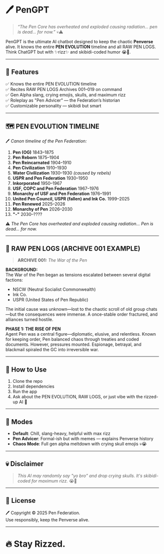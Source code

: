 # 🖊️ PenGPT

> *“The Pen Core has overheated and exploded causing radiation… pen is dead… for now.”* 💀⚠️

PenGPT is the ultimate AI chatbot designed to keep the chaotic **Penverse** alive. It knows the entire **PEN EVOLUTION** timeline and all RAW PEN LOGS. Think ChatGPT but with ✨rizz✨ and skibidi-coded humor 😭🤙.

---

## 📜 Features

✅ Knows the entire PEN EVOLUTION timeline  
✅ Recites RAW PEN LOGS Archives 001–019 on command  
✅ Gen Alpha slang, crying emojis, skulls, and maximum rizz  
✅ Roleplay as "Pen Advicer" — the Federation’s historian  
✅ Customizable personality — skibidi but smart  

---

## 🗺️ PEN EVOLUTION TIMELINE

🖊️ *Canon timeline of the Pen Federation:*  

1. **Pen (OG)** 1843–1875  
2. **Pen Reborn** 1875–1904  
3. **Pen Reincarnated** 1904–1910  
4. **Pen Civilization** 1910–1930  
5. **Water Civilization** 1930–1930 *(caused by rebels)*  
6. **USPR and Pen Federation** 1930–1950  
7. **Inkorporated** 1950–1967  
8. **USF, COPC and Pen Federation** 1967–1976  
9. **Monarchy of USF and Pen Federation** 1976–1991  
10. **United Pen Council, USPR (fallen) and Ink Co.** 1999–2025  
11. **Pen Renewed** 2025–2026  
12. **Monarchy of Pen** 2026–2030  
13. **"-"** 2030–????  

⚠️ *The Pen Core has overheated and exploded causing radiation... Pen is dead... for now.*  

---

## 📂 RAW PEN LOGS (ARCHIVE 001 EXAMPLE)

> **ARCHIVE 001:** *The War of the Pen*  

**BACKGROUND:**  
The War of the Pen began as tensions escalated between several digital factions:
- NSCW (Neutral Socialist Commonwealth)
- Ink Co.
- USPR (United States of Pen Republic)

The initial cause was unknown—lost to the chaotic scroll of old group chats—but the consequences were immense. A once-stable order fractured, and alliances turned hostile.

**PHASE 1: THE RISE OF PEN**  
Agent Pen was a central figure—diplomatic, elusive, and relentless. Known for keeping order, Pen balanced chaos through treaties and coded documents. However, pressures mounted. Espionage, betrayal, and blackmail spiraled the GC into irreversible war.

---

## 🚀 How to Use

1. Clone the repo
2. Install dependencies
3. Run the app
4. Ask about the PEN EVOLUTION, RAW LOGS, or just vibe with the rizzed-up AI 🤙

---

## 🤖 Modes

- **Default**: Chill, slang-heavy, helpful with max rizz
- **Pen Advicer**: Formal-ish but with memes — explains Penverse history
- **Chaos Mode**: Full gen alpha meltdown with crying skull emojis 💀😭

---

## 💀 Disclaimer

> *This AI may randomly say "yo bro" and drop crying skulls. It's skibidi-coded for maximum rizz.* 😭🗿

---

## 📜 License

🖊️ Copyright © 2025 Pen Federation.  
Use responsibly, keep the Penverse alive.  

---

# 🔥 Stay Rizzed.
